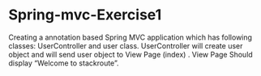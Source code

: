# Spring-mvc-Exercise1
Creating  a annotation based Spring MVC application which has following classes:
UserController and user class. 
UserController will create user object and will send user object to View Page (index) . 
View Page Should display “Welcome <user> to stackroute”.
